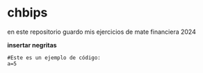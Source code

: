 # chbips
en este repositorio guardo mis ejercicios de mate financiera 2024

**insertar negritas**

```
#Este es un ejemplo de código:
a=5
```
